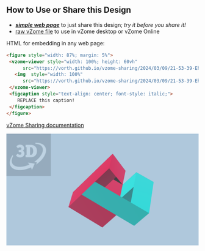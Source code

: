 
## How to Use or Share this Design

 - [***simple web page***](<https://vorth.github.io/vzome-sharing/2024/03/09/21-53-39-Eh-Ah-unit/>) to just share this design; *try it before you share it!*
 - [raw vZome file](<https://raw.githubusercontent.com/vorth/vzome-sharing/main/2024/03/09/21-53-39-Eh-Ah-unit/Eh-Ah-unit.vZome>) to use in vZome desktop or vZome Online
 
 HTML for embedding in any web page:
 ```html
<figure style="width: 87%; margin: 5%">
  <vzome-viewer style="width: 100%; height: 60vh"
       src="https://vorth.github.io/vzome-sharing/2024/03/09/21-53-39-Eh-Ah-unit/Eh-Ah-unit.vZome" >
    <img  style="width: 100%"
       src="https://vorth.github.io/vzome-sharing/2024/03/09/21-53-39-Eh-Ah-unit/Eh-Ah-unit.png" >
  </vzome-viewer>
  <figcaption style="text-align: center; font-style: italic;">
     REPLACE this caption!
  </figcaption>
</figure>
 ```

[vZome Sharing documentation](https://vzome.github.io/vzome/sharing.html#how-it-works)

![Image](<Eh-Ah-unit.png>)

